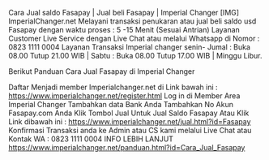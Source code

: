 Cara Jual saldo Fasapay | Jual beli Fasapay | Imperial Changer 
[​IMG]
ImperialChanger.net Melayani transaksi penukaran atau jual beli saldo usd Fasapay dengan waktu proses : 5 -15 Menit (Sesuai Antrian) Layanan Customer Live Service dengan Live Chat atau melalui Whatsapp di Nomor : 0823 1111 0004 Layanan Transaksi Imperial changer senin- Jumal : Buka 08.00 Tutup 21.00 WIB | Sabtu : Buka 08.00 Tutup 17.00 WIB | Minggu Libur.

Berikut Panduan Cara Jual Fasapay di Imperial Changer

Daftar Menjadi member Imperialchanger.net di Link bawah ini :
https://www.imperialchanger.net/register.html
Log in di Member Area Imperial Changer
Tambahkan data Bank Anda
Tambahkan No Akun Fasapay.com Anda
Klik Tombol Jual Untuk Jual Saldo Fasapay Atau Klik Link dibawah ini :
https://www.imperialchanger.net/jual.html?id=Fasapay
Konfirmasi Transaksi anda ke Admin atau CS kami melalui Live Chat atau Kontak WA : 0823 1111 0004
INFO LEBIH LANJUT 
https://www.imperialchanger.net/panduan.html?id=Cara_Jual_Fasapay
